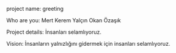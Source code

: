 project name: 
greeting

Who are you:
Mert Kerem Yalçın
Okan Özaşık

Project details:
İnsanları selamlıyoruz.

Vision:
İnsanların yalnızlığını gidermek için insanları selamlıyoruz.
